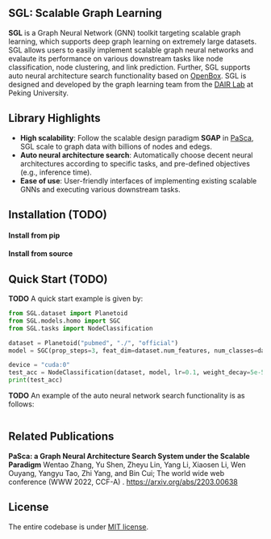 ## SGL: Scalable Graph Learning

**SGL** is a Graph Neural Network (GNN) toolkit targeting scalable graph learning, which supports deep graph learning on
extremely large datasets. SGL allows users to easily implement scalable graph neural networks and evalaute its
performance on various downstream tasks like node classification, node clustering, and link prediction. Further, SGL
supports auto neural architecture search functionality based
on <a href="https://github.com/PKU-DAIR/open-box" target="_blank" rel="nofollow">OpenBox</a>. SGL is designed and
developed by the graph learning team from
the <a href="https://cuibinpku.github.io/index.html" target="_blank" rel="nofollow">DAIR Lab</a> at Peking University.

## Library Highlights

+ **High scalability**: Follow the scalable design paradigm **SGAP**
  in <a href="https://arxiv.org/abs/2203.00638" target="_blank" rel="nofollow">PaSca</a>, SGL scale to graph data with
  billions of nodes and edegs.
+ **Auto neural architecture search**: Automatically choose decent neural architectures according to specific tasks, and
  pre-defined objectives (e.g., inference time).
+ **Ease of use**: User-friendly interfaces of implementing existing scalable GNNs and executing various downstream
  tasks.

## Installation (TODO)

#### Install from pip

#### Install from source

## Quick Start (TODO)

**TODO**
A quick start example is given by:

```python
from SGL.dataset import Planetoid
from SGL.models.homo import SGC
from SGL.tasks import NodeClassification

dataset = Planetoid("pubmed", "./", "official")
model = SGC(prop_steps=3, feat_dim=dataset.num_features, num_classes=dataset.num_classes)

device = "cuda:0"
test_acc = NodeClassification(dataset, model, lr=0.1, weight_decay=5e-5, epochs=200, device=device).test_acc
print(test_acc)
```

**TODO**
An example of the auto neural network search functionality is as follows:

```python

```

## Related Publications

**PaSca: a Graph Neural Architecture Search System under the Scalable Paradigm** Wentao Zhang, Yu Shen, Zheyu Lin, Yang
Li, Xiaosen Li, Wen Ouyang, Yangyu Tao, Zhi Yang, and Bin Cui; The world wide web conference (WWW 2022, CCF-A)
. https://arxiv.org/abs/2203.00638

## License

The entire codebase is under [MIT license](LICENSE).
